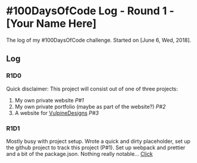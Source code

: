 # #100DaysOfCode Log - Round 1 - [Your Name Here]

The log of my #100DaysOfCode challenge. Started on [June 6, Wed, 2018].

## Log

### R1D0
Quick disclaimer: This project will consist out of one of three projects:
1) My own private website *P#1*
2) My own private portfolio (maybe as part of the website?) *P#2*
3) A website for [VulpineDesigns](https://vulpinedesigns.co.uk/) *P#3*

### R1D1
Mostly busy with project setup. Wrote a quick and dirty placeholder, set up the github project to track this project (P#1). Set up webpack and prettier and a bit of the package.json. Nothing really notable... [Click](https://github.com/VulpineCat/vulpinecat-website)
